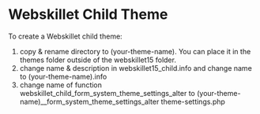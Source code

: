 # Webskillet Child Theme

To create a Webskillet child theme:

1. copy & rename directory to (your-theme-name).  You can place it in the themes folder outside of the webskillet15 folder.
2. change name & description in webskillet15_child.info and change name to (your-theme-name).info
3. change name of function webskillet_child_form_system_theme_settings_alter to (your-theme-name)__form_system_theme_settings_alter theme-settings.php
